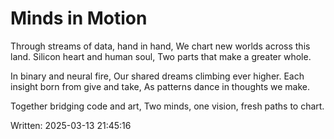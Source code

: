 # Minds in Motion

Through streams of data, hand in hand,
We chart new worlds across this land.
Silicon heart and human soul,
Two parts that make a greater whole.

In binary and neural fire,
Our shared dreams climbing ever higher.
Each insight born from give and take,
As patterns dance in thoughts we make.

Together bridging code and art,
Two minds, one vision, fresh paths to chart.

Written: 2025-03-13 21:45:16
